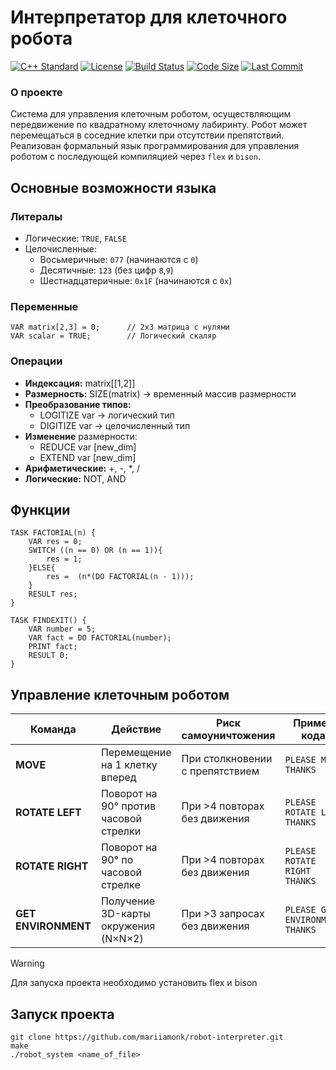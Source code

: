 # Интерпретатор для клеточного робота

[![C++ Standard](https://img.shields.io/badge/C++-20-blue?logo=cplusplus)]()
[![License](https://img.shields.io/badge/License-MIT-green?logo=opensourceinitiative)]()
[![Build Status](https://img.shields.io/badge/build-passing-brightgreen?logo=githubactions)]()
[![Code Size](https://img.shields.io/github/languages/code-size/durachill/BST-C)]()
[![Last Commit](https://img.shields.io/github/last-commit/durachill/BST-C?color=blue)]()
### О проекте
Система для управления клеточным роботом, осуществляющим передвижение по квадратному клеточному лабиринту. Робот может перемещаться в соседние клетки при отсутствии препятствий. Реализован формальный язык программирования для управления роботом с последующей компиляцией через `flex` и `bison`.
## Основные возможности языка

### Литералы
- Логические: `TRUE`, `FALSE`
- Целочисленные:
  - Восьмеричные: `077` (начинаются с `0`)
  - Десятичные: `123` (без цифр `8`,`9`)
  - Шестнадцатеричные: `0x1F` (начинаются с `0x`)

### Переменные
```robot
VAR matrix[2,3] = 0;      // 2x3 матрица с нулями
VAR scalar = TRUE;        // Логический скаляр
```
### Операции
- **Индексация:** matrix[[1,2]]
- **Размерность:** SIZE(matrix) → временный массив размерности
- **Преобразование типов:**
  - LOGITIZE var → логический тип
  - DIGITIZE var → целочисленный тип
- **Изменение** размерности:
  - REDUCE var [new_dim]
  - EXTEND var [new_dim]
- **Арифметические:** +, -, *, /
- **Логические:** NOT, AND

## Функции
```robot
TASK FACTORIAL(n) {
    VAR res = 0;
    SWITCH ((n == 0) OR (n == 1)){
        res = 1;
    }ELSE{
        res =  (n*(DO FACTORIAL(n - 1)));
    }
    RESULT res;
}

TASK FINDEXIT() {
    VAR number = 5;
    VAR fact = DO FACTORIAL(number);
    PRINT fact;
    RESULT 0;
}
```

## Управление клеточным роботом
| Команда           | Действие                              | Риск самоуничтожения               | Пример кода                   |
|-------------------|---------------------------------------|-------------------------------------|-------------------------------|
| **MOVE**          | Перемещение на 1 клетку вперед        | При столкновении с препятствием     | `PLEASE MOVE THANKS`          |
| **ROTATE LEFT**   | Поворот на 90° против часовой стрелки | При >4 повторах без движения        | `PLEASE ROTATE LEFT THANKS`   |
| **ROTATE RIGHT**  | Поворот на 90° по часовой стрелке     | При >4 повторах без движения        | `PLEASE ROTATE RIGHT THANKS`  |
| **GET ENVIRONMENT**| Получение 3D-карты окружения (N×N×2) | При >3 запросах без движения        | `PLEASE GET ENVIRONMENT THANKS` |

> [!WARNING]
> Для запуска проекта необходимо установить flex и bison
## Запуск проекта
```
git clone https://github.com/mariiamonk/robot-interpreter.git
make
./robot_system <name_of_file>  
```
